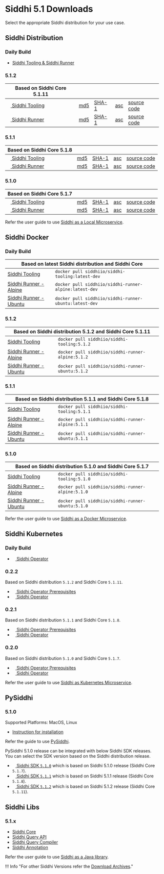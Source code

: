 # Siddhi 5.1 Downloads

Select the appropriate Siddhi distribution for your use case. 

## Siddhi Distribution 

### **Daily Build**

<ul>
  <li><a target="_blank" href="https://wso2.org/jenkins/job/siddhi/job/siddhi-daily-build/">Siddhi Tooling & Siddhi Runner</a></li>
</ul>  

### **5.1.2**
Based on Siddhi Core 5.1.11 | &nbsp;      | &nbsp;  | &nbsp; |  &nbsp; |
------     | -----    | ----- | ----- | ----- |
[<img src="../images/download.png" width="10px"/> Siddhi Tooling](https://github.com/siddhi-io/distribution/releases/download/v5.1.2/siddhi-tooling-5.1.2.zip) | [md5](https://github.com/siddhi-io/distribution/releases/download/v5.1.2/siddhi-tooling-5.1.2.zip.md5) | [SHA-1](https://github.com/siddhi-io/distribution/releases/download/v5.1.2/siddhi-tooling-5.1.2.zip.sha1) | [asc](https://github.com/siddhi-io/distribution/releases/download/v5.1.2/siddhi-tooling-5.1.2.zip.asc) | [source code](https://github.com/siddhi-io/distribution/releases/tag/v5.1.2) 
[<img src="../images/download.png" width="10px"/> Siddhi Runner](https://github.com/siddhi-io/distribution/releases/download/v5.1.2/siddhi-runner-5.1.2.zip) | [md5](https://github.com/siddhi-io/distribution/releases/download/v5.1.2/siddhi-runner-5.1.2.zip.md5) | [SHA-1](https://github.com/siddhi-io/distribution/releases/download/v5.1.2/siddhi-runner-5.1.2.zip.sha1) | [asc](https://github.com/siddhi-io/distribution/releases/download/v5.1.2/siddhi-runner-5.1.2.zip.asc) | [source code](https://github.com/siddhi-io/distribution/releases/tag/v5.1.2)

### **5.1.1**

Based on Siddhi Core 5.1.8 | &nbsp;      | &nbsp;  | &nbsp; |  &nbsp; |
------     | -----    | ----- | ----- | ----- |
[<img src="../images/download.png" width="10px"/> Siddhi Tooling](https://github.com/siddhi-io/distribution/releases/download/v5.1.1/siddhi-tooling-5.1.1.zip) | [md5](https://github.com/siddhi-io/distribution/releases/download/v5.1.1/siddhi-tooling-5.1.1.zip.md5) | [SHA-1](https://github.com/siddhi-io/distribution/releases/download/v5.1.1/siddhi-tooling-5.1.1.zip.sha1) | [asc](https://github.com/siddhi-io/distribution/releases/download/v5.1.1/siddhi-tooling-5.1.1.zip.asc) | [source code](https://github.com/siddhi-io/distribution/releases/tag/v5.1.1) 
[<img src="../images/download.png" width="10px"/> Siddhi Runner](https://github.com/siddhi-io/distribution/releases/download/v5.1.1/siddhi-runner-5.1.1.zip) | [md5](https://github.com/siddhi-io/distribution/releases/download/v5.1.1/siddhi-runner-5.1.1.zip.md5) | [SHA-1](https://github.com/siddhi-io/distribution/releases/download/v5.1.1/siddhi-runner-5.1.1.zip.sha1) | [asc](https://github.com/siddhi-io/distribution/releases/download/v5.1.1/siddhi-runner-5.1.1.zip.asc) | [source code](https://github.com/siddhi-io/distribution/releases/tag/v5.1.1)

### **5.1.0**

Based on Siddhi Core 5.1.7 | &nbsp;      | &nbsp;  | &nbsp; |  &nbsp; |
------     | -----    | ----- | ----- | ----- |
[<img src="../images/download.png" width="10px"/> Siddhi Tooling](https://github.com/siddhi-io/distribution/releases/download/v5.1.0/siddhi-tooling-5.1.0.zip) | [md5](https://github.com/siddhi-io/distribution/releases/download/v5.1.0/siddhi-tooling-5.1.0.zip.md5) | [SHA-1](https://github.com/siddhi-io/distribution/releases/download/v5.1.0/siddhi-tooling-5.1.0.zip.sha1) | [asc](https://github.com/siddhi-io/distribution/releases/download/v5.1.0/siddhi-tooling-5.1.0.zip.asc) | [source code](https://github.com/siddhi-io/distribution/releases/tag/v5.1.0) 
[<img src="../images/download.png" width="10px"/> Siddhi Runner](https://github.com/siddhi-io/distribution/releases/download/v5.1.0/siddhi-runner-5.1.0.zip) | [md5](https://github.com/siddhi-io/distribution/releases/download/v5.1.0/siddhi-runner-5.1.0.zip.md5) | [SHA-1](https://github.com/siddhi-io/distribution/releases/download/v5.1.0/siddhi-runner-5.1.0.zip.sha1) | [asc](https://github.com/siddhi-io/distribution/releases/download/v5.1.0/siddhi-runner-5.1.0.zip.asc) | [source code](https://github.com/siddhi-io/distribution/releases/tag/v5.1.0)


Refer the user guide to use [Siddhi as a Local Microservice](../docs/siddhi-as-a-local-microservice/).

## Siddhi Docker

### **Daily Build**

<table>
<thead>
<tr>
<th colspan=2>Based on latest Siddhi distribution and Siddhi Core</th>
</tr>
</thead>
<tbody>
<tr>
<td><a href="https://hub.docker.com/r/siddhiio/siddhi-tooling">Siddhi Tooling</a></td>
<td><code>docker pull siddhiio/siddhi-tooling:latest-dev</code></td>
</tr>
<tr>
<tr>
<td><a href="https://hub.docker.com/r/siddhiio/siddhi-runner-alpine">Siddhi Runner - Alpine</a></td>
<td><code>docker pull siddhiio/siddhi-runner-alpine:latest-dev</code></td>
</tr>
<tr>
<td><a href="https://hub.docker.com/r/siddhiio/siddhi-runner-ubuntu">Siddhi Runner - Ubuntu</a></td>
<td><code>docker pull siddhiio/siddhi-runner-ubuntu:latest-dev</code></td>
</tr>
</tbody>
</table>

### **5.1.2**

<table>
<thead>
<tr>
<th colspan=2>Based on Siddhi distribution 5.1.2 and Siddhi Core 5.1.11</th>
</tr>
</thead>
<tbody>
<tr>
<td><a href="https://hub.docker.com/r/siddhiio/siddhi-tooling">Siddhi Tooling</a></td>
<td><code>docker pull siddhiio/siddhi-tooling:5.1.2</code></td>
</tr>
<tr>
<tr>
<td><a href="https://hub.docker.com/r/siddhiio/siddhi-runner-alpine">Siddhi Runner - Alpine</a></td>
<td><code>docker pull siddhiio/siddhi-runner-alpine:5.1.2</code></td>
</tr>
<tr>
<td><a href="https://hub.docker.com/r/siddhiio/siddhi-runner-ubuntu">Siddhi Runner - Ubuntu</a></td>
<td><code>docker pull siddhiio/siddhi-runner-ubuntu:5.1.2</code></td>
</tr>
</tbody>
</table>

### **5.1.1**

<table>
<thead>
<tr>
<th colspan=2>Based on Siddhi distribution 5.1.1 and Siddhi Core 5.1.8</th>
</tr>
</thead>
<tbody>
<tr>
<td><a href="https://hub.docker.com/r/siddhiio/siddhi-tooling">Siddhi Tooling</a></td>
<td><code>docker pull siddhiio/siddhi-tooling:5.1.1</code></td>
</tr>
<tr>
<tr>
<td><a href="https://hub.docker.com/r/siddhiio/siddhi-runner-alpine">Siddhi Runner - Alpine</a></td>
<td><code>docker pull siddhiio/siddhi-runner-alpine:5.1.1</code></td>
</tr>
<tr>
<td><a href="https://hub.docker.com/r/siddhiio/siddhi-runner-ubuntu">Siddhi Runner - Ubuntu</a></td>
<td><code>docker pull siddhiio/siddhi-runner-ubuntu:5.1.1</code></td>
</tr>
</tbody>
</table>

### **5.1.0**

<table>
<thead>
<tr>
<th colspan=2>Based on Siddhi distribution 5.1.0 and Siddhi Core 5.1.7</th>
</tr>
</thead>
<tbody>
<tr>
<td><a href="https://hub.docker.com/r/siddhiio/siddhi-tooling">Siddhi Tooling</a></td>
<td><code>docker pull siddhiio/siddhi-tooling:5.1.0</code></td>
</tr>
<tr>
<tr>
<td><a href="https://hub.docker.com/r/siddhiio/siddhi-runner-alpine">Siddhi Runner - Alpine</a></td>
<td><code>docker pull siddhiio/siddhi-runner-alpine:5.1.0</code></td>
</tr>
<tr>
<td><a href="https://hub.docker.com/r/siddhiio/siddhi-runner-ubuntu">Siddhi Runner - Ubuntu</a></td>
<td><code>docker pull siddhiio/siddhi-runner-ubuntu:5.1.0</code></td>
</tr>
</tbody>
</table>

Refer the user guide to use [Siddhi as a Docker Microservice](../docs/siddhi-as-a-docker-microservice/).

## Siddhi Kubernetes 

### **Daily Build**

<ul>
  <li><a target="_blank" href="https://wso2.org/jenkins/job/siddhi/job/siddhi-daily-build/lastSuccessfulBuild/artifact/01-siddhi-operator.yaml"><img src="../images/download.png" width="10px"/> Siddhi Operator</a></li>
</ul> 

### **0.2.2**
Based on Siddhi distribution `5.1.2` and Siddhi Core `5.1.11`.

* [<img src="../images/download.png" width="10px"/> Siddhi Operator Prerequisites](https://github.com/siddhi-io/siddhi-operator/releases/download/v0.2.2/00-prereqs.yaml)
* [<img src="../images/download.png" width="10px"/> Siddhi Operator](https://github.com/siddhi-io/siddhi-operator/releases/download/v0.2.2/01-siddhi-operator.yaml)

### **0.2.1**

Based on Siddhi distribution `5.1.1` and Siddhi Core `5.1.8`.

* [<img src="../images/download.png" width="10px"/> Siddhi Operator Prerequisites](https://github.com/siddhi-io/siddhi-operator/releases/download/v0.2.1/00-prereqs.yaml)
* [<img src="../images/download.png" width="10px"/> Siddhi Operator](https://github.com/siddhi-io/siddhi-operator/releases/download/v0.2.1/01-siddhi-operator.yaml)

### **0.2.0**

Based on Siddhi distribution `5.1.0` and Siddhi Core `5.1.7`.

* [<img src="../images/download.png" width="10px"/> Siddhi Operator Prerequisites](https://github.com/siddhi-io/siddhi-operator/releases/download/v0.2.0/00-prereqs.yaml)
* [<img src="../images/download.png" width="10px"/> Siddhi Operator](https://github.com/siddhi-io/siddhi-operator/releases/download/v0.2.0/01-siddhi-operator.yaml)

Refer the user guide to use [Siddhi as Kubernetes Microservice](../docs/siddhi-as-a-kubernetes-microservice/).

## PySiddhi

### **5.1.0** 

Supported Platforms: MacOS, Linux

* [Instruction for installation](https://siddhi-io.github.io/PySiddhi/Installation-Guide/) 

Refer the guide to use [PySiddhi](https://siddhi-io.github.io/PySiddhi/#quick-demo).

PySiddhi 5.1.0 release can be integrated with below Siddhi SDK releases. You can select the SDK version based on the Siddhi distribution release.

- [<img src="../images/download.png" width="10px"/> Siddhi SDK `5.1.0`](https://github.com/siddhi-io/siddhi-sdk/releases/download/v5.1.0/siddhi-sdk-5.1.0.zip) which is based on Siddhi 5.1.0 release (Siddhi Core `5.1.7`).
- [<img src="../images/download.png" width="10px"/> Siddhi SDK `5.1.1`](https://github.com/siddhi-io/siddhi-sdk/releases/download/v5.1.1/siddhi-sdk-5.1.1.zip) which is based on Siddhi 5.1.1 release (Siddhi Core `5.1.8`).
- [<img src="../images/download.png" width="10px"/> Siddhi SDK `5.1.2`](https://github.com/siddhi-io/siddhi-sdk/releases/download/v5.1.2/siddhi-sdk-5.1.2.zip) which is based on Siddhi 5.1.2 release (Siddhi Core `5.1.11`).
 
## Siddhi Libs 

### **5.1.x** 

* [Siddhi Core](https://mvnrepository.com/artifact/io.siddhi/siddhi-core)
* [Siddhi Query API](https://mvnrepository.com/artifact/io.siddhi/siddhi-query-api)
* [Siddhi Query Compiler](https://mvnrepository.com/artifact/io.siddhi/siddhi-annotations)
* [Siddhi Annotation](https://mvnrepository.com/artifact/io.siddhi/siddhi-query-compiler)

Refer the user guide to use [Siddhi as a Java library](../docs/siddhi-as-a-java-library/).

!!! Info "For other Siddhi Versions refer the [Download Archives](../../versions/)."
